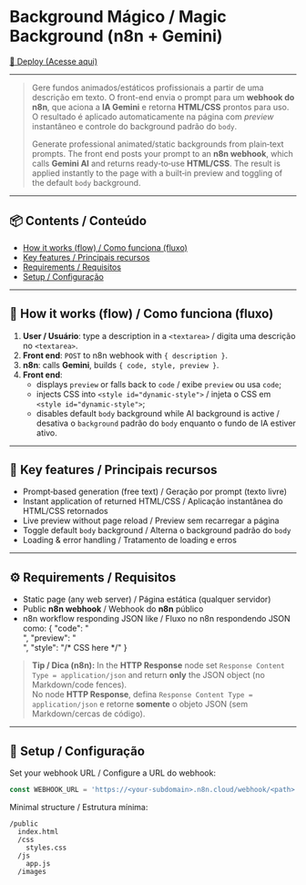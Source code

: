 # Background Mágico / Magic Background (n8n + Gemini)

[🚀 Deploy (Acesse aqui)](https://zarkio42.github.io/magic-background-ai/)

---

> Gere fundos animados/estáticos profissionais a partir de uma descrição em texto. O front-end envia o prompt para um **webhook do n8n**, que aciona a **IA Gemini** e retorna **HTML/CSS** prontos para uso. O resultado é aplicado automaticamente na página com _preview_ instantâneo e controle do background padrão do `body`.
>
> Generate professional animated/static backgrounds from plain‑text prompts. The front end posts your prompt to an **n8n webhook**, which calls **Gemini AI** and returns ready‑to‑use **HTML/CSS**. The result is applied instantly to the page with a built‑in preview and toggling of the default `body` background.

---

## 📦 Contents / Conteúdo

- [How it works (flow) / Como funciona (fluxo)](#-how-it-works-flow--como-funciona-fluxo)
- [Key features / Principais recursos](#-key-features--principais-recursos)
- [Requirements / Requisitos](#-requirements--requisitos)
- [Setup / Configuração](#-setup--configuração)

---

## 📌 How it works (flow) / Como funciona (fluxo)

1. **User / Usuário**: type a description in a `<textarea>` / digita uma descrição no `<textarea>`.
2. **Front end**: `POST` to n8n webhook with `{ description }`.
3. **n8n**: calls **Gemini**, builds `{ code, style, preview }`.
4. **Front end**:
   - displays `preview` or falls back to `code` / exibe `preview` ou usa `code`;
   - injects CSS into `<style id="dynamic-style">` / injeta o CSS em `<style id="dynamic-style">`;
   - disables default `body` background while AI background is active / desativa o `background` padrão do `body` enquanto o fundo de IA estiver ativo.

---

## 🧩 Key features / Principais recursos

- Prompt‑based generation (free text) / Geração por prompt (texto livre)
- Instant application of returned HTML/CSS / Aplicação instantânea do HTML/CSS retornados
- Live preview without page reload / Preview sem recarregar a página
- Toggle default `body` background / Alterna o background padrão do `body`
- Loading & error handling / Tratamento de loading e erros

---

## ⚙️ Requirements / Requisitos

- Static page (any web server) / Página estática (qualquer servidor)
- Public **n8n webhook** / Webhook do **n8n** público
- n8n workflow responding JSON like / Fluxo no n8n respondendo JSON como:
{
  "code": "<div class='...'></div>",
  "preview": "<div class='...'></div>",
  "style": "/* CSS here */"
}

> **Tip / Dica (n8n):** In the **HTTP Response** node set `Response Content Type = application/json` and return **only** the JSON object (no Markdown/code fences).  
> No node **HTTP Response**, defina `Response Content Type = application/json` e retorne **somente** o objeto JSON (sem Markdown/cercas de código).

---

## 🔧 Setup / Configuração

Set your webhook URL / Configure a URL do webhook:

```js
const WEBHOOK_URL = 'https://<your-subdomain>.n8n.cloud/webhook/<path>';
```

Minimal structure / Estrutura mínima:
```
/public
  index.html
  /css
    styles.css
  /js
    app.js
  /images
```
